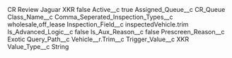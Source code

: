 <?xml version="1.0" encoding="UTF-8"?>
<CustomMetadata xmlns="http://soap.sforce.com/2006/04/metadata" xmlns:xsi="http://www.w3.org/2001/XMLSchema-instance" xmlns:xsd="http://www.w3.org/2001/XMLSchema">
    <label>CR Review Jaguar XKR</label>
    <protected>false</protected>
    <values>
        <field>Active__c</field>
        <value xsi:type="xsd:boolean">true</value>
    </values>
    <values>
        <field>Assigned_Queue__c</field>
        <value xsi:type="xsd:string">CR_Queue</value>
    </values>
    <values>
        <field>Class_Name__c</field>
        <value xsi:nil="true"/>
    </values>
    <values>
        <field>Comma_Seperated_Inspection_Types__c</field>
        <value xsi:type="xsd:string">wholesale,off_lease</value>
    </values>
    <values>
        <field>Inspection_Field__c</field>
        <value xsi:type="xsd:string">inspectedVehicle.trim</value>
    </values>
    <values>
        <field>Is_Advanced_Logic__c</field>
        <value xsi:type="xsd:boolean">false</value>
    </values>
    <values>
        <field>Is_Aux_Reason__c</field>
        <value xsi:type="xsd:boolean">false</value>
    </values>
    <values>
        <field>Prescreen_Reason__c</field>
        <value xsi:type="xsd:string">Exotic</value>
    </values>
    <values>
        <field>Query_Path__c</field>
        <value xsi:type="xsd:string">Vehicle__r.Trim__c</value>
    </values>
    <values>
        <field>Trigger_Value__c</field>
        <value xsi:type="xsd:string">XKR</value>
    </values>
    <values>
        <field>Value_Type__c</field>
        <value xsi:type="xsd:string">String</value>
    </values>
</CustomMetadata>
